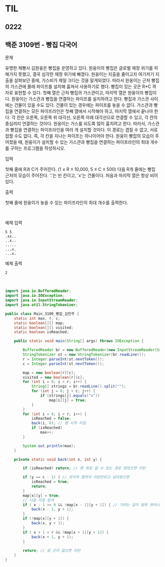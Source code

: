# TIL

## 0222

## 백준 3109번 - 빵집 다국어<br>

문제 <br>

유명한 제빵사 김원웅은 빵집을 운영하고 있다. 원웅이의 빵집은 글로벌 재정 위기를 피해가지 못했고, 결국 심각한 재정 위기에 빠졌다.
원웅이는 지출을 줄이고자 여기저기 지출을 살펴보던 중에, 가스비가 제일 크다는 것을 알게되었다. 따라서 원웅이는 근처 빵집의 가스관에 몰래 파이프를 설치해 훔쳐서 사용하기로 했다.
빵집이 있는 곳은 R*C 격자로 표현할 수 있다. 첫째 열은 근처 빵집의 가스관이고, 마지막 열은 원웅이의 빵집이다.
원웅이는 가스관과 빵집을 연결하는 파이프를 설치하려고 한다. 빵집과 가스관 사이에는 건물이 있을 수도 있다. 건물이 있는 경우에는 파이프를 놓을 수 없다.
가스관과 빵집을 연결하는 모든 파이프라인은 첫째 열에서 시작해야 하고, 마지막 열에서 끝나야 한다. 각 칸은 오른쪽, 오른쪽 위 대각선, 오른쪽 아래 대각선으로 연결할 수 있고, 각 칸의 중심끼리 연결하는 것이다.
원웅이는 가스를 되도록 많이 훔치려고 한다. 따라서, 가스관과 빵집을 연결하는 파이프라인을 여러 개 설치할 것이다. 이 경로는 겹칠 수 없고, 서로 접할 수도 없다. 즉, 각 칸을 지나는 파이프는 하나이어야 한다.
원웅이 빵집의 모습이 주어졌을 때, 원웅이가 설치할 수 있는 가스관과 빵집을 연결하는 파이프라인의 최대 개수를 구하는 프로그램을 작성하시오.

입력

첫째 줄에 R과 C가 주어진다. (1 ≤ R ≤ 10,000, 5 ≤ C ≤ 500)
다음 R개 줄에는 빵집 근처의 모습이 주어진다. '.'는 빈 칸이고, 'x'는 건물이다. 처음과 마지막 열은 항상 비어있다.

출력

첫째 줄에 원웅이가 놓을 수 있는 파이프라인의 최대 개수를 출력한다.

<br>

예제 입력
```
5 5
.xx..
..x..
.....
...x.
...x.
```
예제 출력
```
2
```
<br>



```java
import java.io.BufferedReader;
import java.io.IOException;
import java.io.InputStreamReader;
import java.util.StringTokenizer;

public class Main_3109_빵집_김민주 {
	static int max, r, c;
	static boolean[][] map;
	static boolean[][] visited;
	static boolean isReached;

	public static void main(String[] args) throws IOException {

		BufferedReader br = new BufferedReader(new InputStreamReader(System.in));
		StringTokenizer st = new StringTokenizer(br.readLine());
		r = Integer.parseInt(st.nextToken());
		c = Integer.parseInt(st.nextToken());

		map = new boolean[r][c];
		visited = new boolean[r][c];
		for (int i = 0; i < r; i++) {
			String[] strings = br.readLine().split("");
			for (int j = 0; j < c; j++) {
				if (strings[j].equals("x"))
					map[i][j] = true;
			}
		}
		for (int i = 0; i < r; i++) {
			isReached = false;
			back(i, 0); // 행 시작 지점
			if (isReached)
				max++;
		}

		System.out.println(max);
	}

	private static void back(int x, int y) {

		if (isReached) return; // 맨 위로 갈 수 있는 경로 찾았으면 리턴

		if (y == c - 1) { // 마지막 열까지 리턴안되고 넘어왔으면
			isReached = true;
			return;
		}
		map[x][y] = true;
		// 다음 지점 탐색
		if ( x - 1 >= 0 && !map[x - 1][y + 1]) { // 가려는 길이 범위 벗어나고 false면
			back(x - 1, y + 1);
		}
		if (!map[x][y + 1]) {
			back(x, y + 1);
		}
		if ( x + 1 < r && !map[x + 1][y + 1]) {
			back(x + 1, y + 1);
		}
		
		return; // 갈 곳이 없으면 리턴
	}
}

```
